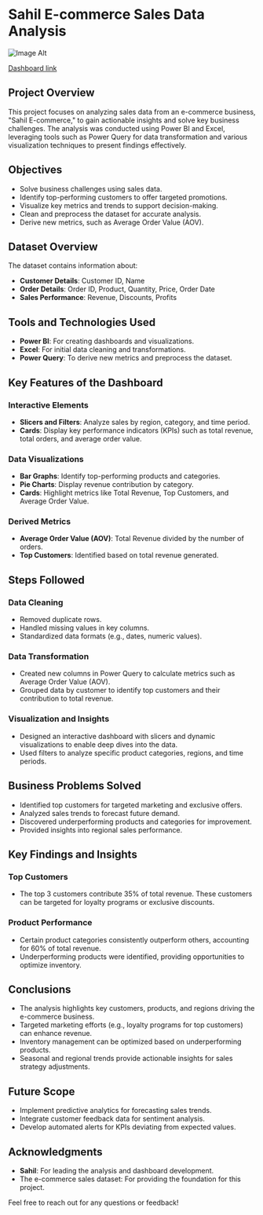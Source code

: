 
# Sahil E-commerce Sales Data Analysis

![Image Alt]()


[Dashboard link](https://app.powerbi.com/groups/me/reports/12bb6f85-5f6c-4cc5-a2f7-10775403b6b6/dfe362d1eb7a430e6d02?experience=power-bi)


## Project Overview
This project focuses on analyzing sales data from an e-commerce business, "Sahil E-commerce," to gain actionable insights and solve key business challenges. The analysis was conducted using Power BI and Excel, leveraging tools such as Power Query for data transformation and various visualization techniques to present findings effectively.

## Objectives
- Solve business challenges using sales data.
- Identify top-performing customers to offer targeted promotions.
- Visualize key metrics and trends to support decision-making.
- Clean and preprocess the dataset for accurate analysis.
- Derive new metrics, such as Average Order Value (AOV).

## Dataset Overview
The dataset contains information about:
- **Customer Details**: Customer ID, Name
- **Order Details**: Order ID, Product, Quantity, Price, Order Date
- **Sales Performance**: Revenue, Discounts, Profits

## Tools and Technologies Used
- **Power BI**: For creating dashboards and visualizations.
- **Excel**: For initial data cleaning and transformations.
- **Power Query**: To derive new metrics and preprocess the dataset.

## Key Features of the Dashboard
### Interactive Elements
- **Slicers and Filters**: Analyze sales by region, category, and time period.
- **Cards**: Display key performance indicators (KPIs) such as total revenue, total orders, and average order value.

### Data Visualizations
- **Bar Graphs**: Identify top-performing products and categories.
- **Pie Charts**: Display revenue contribution by category.
- **Cards**: Highlight metrics like Total Revenue, Top Customers, and Average Order Value.

### Derived Metrics
- **Average Order Value (AOV)**: Total Revenue divided by the number of orders.
- **Top Customers**: Identified based on total revenue generated.

## Steps Followed
### Data Cleaning
- Removed duplicate rows.
- Handled missing values in key columns.
- Standardized data formats (e.g., dates, numeric values).

### Data Transformation
- Created new columns in Power Query to calculate metrics such as Average Order Value (AOV).
- Grouped data by customer to identify top customers and their contribution to total revenue.

### Visualization and Insights
- Designed an interactive dashboard with slicers and dynamic visualizations to enable deep dives into the data.
- Used filters to analyze specific product categories, regions, and time periods.

## Business Problems Solved
- Identified top customers for targeted marketing and exclusive offers.
- Analyzed sales trends to forecast future demand.
- Discovered underperforming products and categories for improvement.
- Provided insights into regional sales performance.

## Key Findings and Insights
### Top Customers
- The top 3 customers contribute 35% of total revenue. These customers can be targeted for loyalty programs or exclusive discounts.

### Product Performance
- Certain product categories consistently outperform others, accounting for 60% of total revenue.
- Underperforming products were identified, providing opportunities to optimize inventory.


## Conclusions
- The analysis highlights key customers, products, and regions driving the e-commerce business.
- Targeted marketing efforts (e.g., loyalty programs for top customers) can enhance revenue.
- Inventory management can be optimized based on underperforming products.
- Seasonal and regional trends provide actionable insights for sales strategy adjustments.

## Future Scope
- Implement predictive analytics for forecasting sales trends.
- Integrate customer feedback data for sentiment analysis.
- Develop automated alerts for KPIs deviating from expected values.



## Acknowledgments
- **Sahil**: For leading the analysis and dashboard development.
- The e-commerce sales dataset: For providing the foundation for this project.

Feel free to reach out for any questions or feedback!
